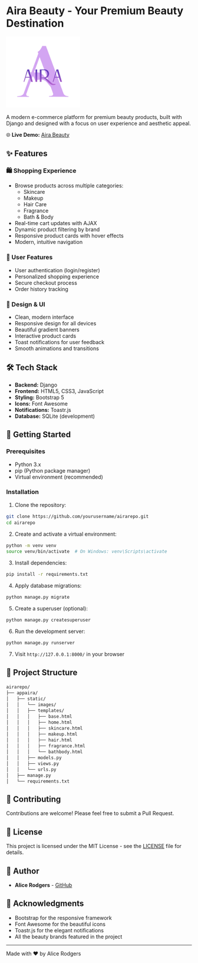 # Aira Beauty - Your Premium Beauty Destination

<img src="appaira/static/images/logo1.png" alt="Aira Beauty Logo" width="200" height="auto">

A modern e-commerce platform for premium beauty products, built with Django and designed with a focus on user experience and aesthetic appeal.

🌐 **Live Demo:** [Aira Beauty](https://alicerodgers.netlify.app)

## ✨ Features

### 🛍️ Shopping Experience
- Browse products across multiple categories:
  - Skincare
  - Makeup
  - Hair Care
  - Fragrance
  - Bath & Body
- Real-time cart updates with AJAX
- Dynamic product filtering by brand
- Responsive product cards with hover effects
- Modern, intuitive navigation

### 👤 User Features
- User authentication (login/register)
- Personalized shopping experience
- Secure checkout process
- Order history tracking

### 💫 Design & UI
- Clean, modern interface
- Responsive design for all devices
- Beautiful gradient banners
- Interactive product cards
- Toast notifications for user feedback
- Smooth animations and transitions

## 🛠️ Tech Stack

- **Backend:** Django
- **Frontend:** HTML5, CSS3, JavaScript
- **Styling:** Bootstrap 5
- **Icons:** Font Awesome
- **Notifications:** Toastr.js
- **Database:** SQLite (development)

## 🚀 Getting Started

### Prerequisites
- Python 3.x
- pip (Python package manager)
- Virtual environment (recommended)

### Installation

1. Clone the repository:
```bash
git clone https://github.com/yourusername/airarepo.git
cd airarepo
```

2. Create and activate a virtual environment:
```bash
python -m venv venv
source venv/bin/activate  # On Windows: venv\Scripts\activate
```

3. Install dependencies:
```bash
pip install -r requirements.txt
```

4. Apply database migrations:
```bash
python manage.py migrate
```

5. Create a superuser (optional):
```bash
python manage.py createsuperuser
```

6. Run the development server:
```bash
python manage.py runserver
```

7. Visit `http://127.0.0.1:8000/` in your browser

## 📁 Project Structure

```
airarepo/
├── appaira/
│   ├── static/
│   │   └── images/
│   │   ├── templates/
│   │   │   ├── base.html
│   │   │   ├── home.html
│   │   │   ├── skincare.html
│   │   │   ├── makeup.html
│   │   │   ├── hair.html
│   │   │   ├── fragrance.html
│   │   │   └── bathbody.html
│   │   ├── models.py
│   │   ├── views.py
│   │   └── urls.py
│   ├── manage.py
│   └── requirements.txt
```

## 🤝 Contributing

Contributions are welcome! Please feel free to submit a Pull Request.

## 📝 License

This project is licensed under the MIT License - see the [LICENSE](LICENSE) file for details.

## 👥 Author

- **Alice Rodgers** - [GitHub](https://github.com/yourusername)

## 🙏 Acknowledgments

- Bootstrap for the responsive framework
- Font Awesome for the beautiful icons
- Toastr.js for the elegant notifications
- All the beauty brands featured in the project

---

Made with ❤️ by Alice Rodgers
